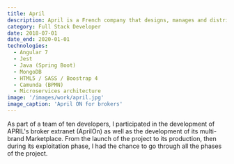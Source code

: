 ```yaml
---
title: April
description: April is a French company that designs, manages and distributes insurance solutions and assistance services for individuals, professionals and businesses. Founded in 1988, APRIL has 2 300 employees, operates in 16 countries and generated revenues of €516 million in 2020.
category: Full Stack Developer
date: 2018-07-01
date_end: 2020-01-01
technologies:
  - Angular 7
  - Jest
  - Java (Spring Boot)
  - MongoDB
  - HTML5 / SASS / Boostrap 4
  - Camunda (BPMN)
  - Microservices architecture
image: '/images/work/april.jpg'
image_caption: 'April ON for brokers'
---
```


As part of a team of ten developers, I participated in the development of APRIL's broker extranet (AprilOn) as well as the development of its multi-brand Marketplace. From the launch of the project to its production, then during its exploitation
phase, I had the chance to go through all the phases of the project.